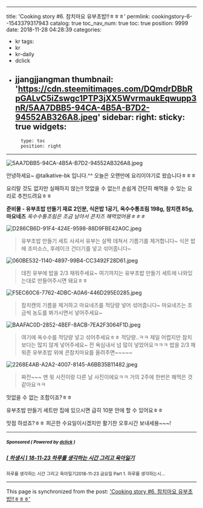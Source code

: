 
---
title: 'Cooking story #6. 참치마요 유부초밥!!ㅎㅎㅎ'
permlink: cookingstory-6--1543379317943
catalog: true
toc_nav_num: true
toc: true
position: 9999
date: 2018-11-28 04:28:39
categories:
- kr
tags:
- kr
- kr-daily
- dclick
- jjangjjangman
thumbnail: 'https://cdn.steemitimages.com/DQmdrDBbRpGALvC5iZswgc1PTP3jXX5WvrmaukEqwupp3nR/5AA7DBB5-94CA-4B5A-B7D2-94552AB326A8.jpeg'
sidebar:
    right:
        sticky: true
widgets:
    -
        type: toc
        position: right
---


![5AA7DBB5-94CA-4B5A-B7D2-94552AB326A8.jpeg](https://cdn.steemitimages.com/DQmdrDBbRpGALvC5iZswgc1PTP3jXX5WvrmaukEqwupp3nR/5AA7DBB5-94CA-4B5A-B7D2-94552AB326A8.jpeg)

안녕하세요~ @talkative-bk 입니다.^^
오늘은 오랜만에 요리이야기로 왔습니다ㅎㅎㅎ

요리랄 것도 없지만 실패하지 않는!! 맛없을 수 없는!!
손쉽게 간단히 해먹을 수 있는 요리로 추천드려요ㅎㅎ

**준비물 - 유부초밥 만들기 재료 2인분, 식은밥 1공기, 옥수수통조림 198g, 참치캔 85g, 마요네즈**
*옥수수통조림은 조금 남아서 콘치즈 해먹었어용ㅎㅎㅎ*

![D286CB6D-91F4-424E-9598-88D9FBE42A0C.jpeg](https://s3.ap-northeast-2.amazonaws.com/dclick/image/talkative-bk/1543378977112)
>유부초밥 만들기 세트 사셔서 유부는 살짝 데쳐서 기름기를 제거합니다~
>식은 밥에 조미소스, 후레이크 건더기를 넣고 섞어줍니다~

![060BE532-1140-4897-99B4-CC3492F28D61.jpeg](https://s3.ap-northeast-2.amazonaws.com/dclick/image/talkative-bk/1543379006946)
>데친 유부에 밥을 2/3 채워주세요~ 여기까지는 유부초밥 만들기 세트에 나와있는대로 만들어주시면 돼요ㅎㅎ

![F5EC60C6-7762-4DBC-A0A6-446D295E0285.jpeg](https://s3.ap-northeast-2.amazonaws.com/dclick/image/talkative-bk/1543378535817)
>참치캔의 기름을 제거하고 마요네즈를 적당량 넣어 섞어줍니다~ 마요네즈는 조금씩 농도를 봐가시면서 넣어주세요~

![BAAFAC0D-2852-4BEF-8ACB-7EA2F3064F1D.jpeg](https://s3.ap-northeast-2.amazonaws.com/dclick/image/talkative-bk/1543378923621)
>여기에 옥수수를 적당량 넣고 섞어주세요ㅎㅎ 적당량..ㅋㅋ 제일 어렵지만 참치보다는 많지 않게 넣어주세요~ 전 욕심내서 넘 많이 넣었어요ㅋㅋㅋ
>밥을 2/3 채워준 유부초밥 위에 콘참치마요를 올려주면~~~~~

![2268E4AB-A2A2-4007-8145-A6BB35B11482.jpeg](https://cdn.steemitimages.com/DQmSrmNPA374i7kacqEuaBfWdasiCvTwTxAoMc17evTD6CF/2268E4AB-A2A2-4007-8145-A6BB35B11482.jpeg)
>짜잔~~~ 맨 윗 사진이랑 다른 날 사진이에요ㅋㅋ 거의 2주에 한번은 해먹은 것 같아요ㅋㅋ

맛없을 수 없는 조합이죠?ㅎㅎ

유부초밥 만들기 세트만 집에 있으시면 급히 10분 안에 할 수 있어요ㅎㅎ

맛점 하셨죠?ㅎㅎ 피곤한 수요일이시겠지만 활기찬 오후시간 보내세용~~~!

---

#####  <sub> **Sponsored ( Powered by [dclick](https://www.dclick.io) )** </sub>
##### [[ 하생시 ] 18-11-23 하루를 생각하는 시간 그리고 육아일기](https://api.dclick.io/v1/c?x=eyJhbGciOiJIUzI1NiIsInR5cCI6IkpXVCJ9.eyJjIjoidGFsa2F0aXZlLWJrIiwicyI6ImNvb2tpbmdzdG9yeS02LS0xNTQzMzc5MzE3OTQzIiwiYSI6WyJ0LTEwMjAiXSwidXJsIjoiaHR0cHM6Ly9zdGVlbWl0LmNvbS9rci9AYXlvZ29tLy0xODExMjMtLTE1NDI5ODUxMjg3NTUiLCJpYXQiOjE1NDMzNzkzMTcsImV4cCI6MTg1ODczOTMxN30.XTXV7DNFSkwUagCSLvW4TC5pL7SF4YpcxybQYUkJZgg)
<sup>하루를 생각하는 시간 그리고 육아일기2018-11-23 금요일 Part 1. 하루를 생각하는시...</sup>
</center>

- - -

This page is synchronized from the post: ['Cooking story #6. 참치마요 유부초밥!!ㅎㅎㅎ'](https://steemit.com/@talkative-bk/cookingstory-6--1543379317943)
